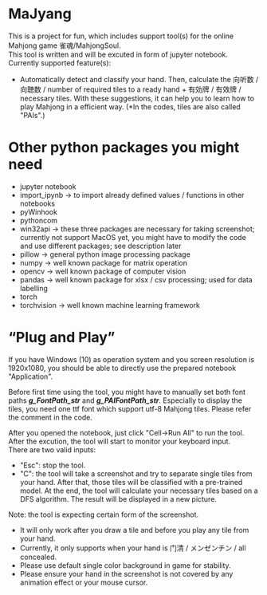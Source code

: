# MaJyang
This is a project for fun, which includes support tool(s) for the online Mahjong game 雀魂/MahjongSoul.  
This tool is written and will be excuted in form of jupyter notebook.  
Currently supported feature(s):
- Automatically detect and classify your hand. Then, calculate the 向听数 / 向聴数 / number of required tiles to a ready hand + 有効牌 / 有效牌 / necessary tiles. With these suggestions, it can help you to learn how to play Mahjong in a efficient way. (*In the codes, tiles are also called "PAIs".)

# Other python packages you might need
- jupyter notebook
- import_ipynb -> to import already defined values / functions in other notebooks
- pyWinhook
- pythoncom
- win32api -> these three packages are necessary for taking screenshot; currently not support MacOS yet, you might have to modify the code and use different packages; see description later
- pillow -> general python image processing package
- numpy -> well known package for matrix operation
- opencv -> well known package of computer vision
- pandas -> well known package for xlsx / csv processing; used for data labelling
- torch
- torchvision -> well known machine learning framework

# “Plug and Play”
If you have Windows (10) as operation system and you screen resolution is 1920x1080, you should be able to directly use the prepared notebook "Application".  
  
Before first time using the tool, you might have to manually set both font paths ***g_FontPath_str*** and ***g_PAIFontPath_str***. Especially to display the tiles, you need one ttf font which support utf-8 Mahjong tiles. Please refer the comment in the code.
  
After you opened the notebook, just click "Cell->Run All" to run the tool. After the excution, the tool will start to monitor your keyboard input.  
There are two valid inputs:
- "Esc": stop the tool.
- "C": the tool will take a screenshot and try to separate single tiles from your hand. After that, those tiles will be classified with a pre-trained model. At the end, the tool will calculate your necessary tiles based on a DFS algorithm. The result will be displayed in a new picture.  
  
Note: the tool is expecting certain form of the screenshot. 
- It will only work after you draw a tile and before you play any tile from your hand.
- Currently, it only supports when your hand is 门清 / メンゼンチン / all concealed.
- Please use default single color background in game for stability. 
- Please ensure your hand in the screenshot is not covered by any animation effect or your mouse cursor.
